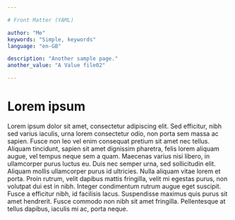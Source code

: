 ```yaml
---

# Front Matter (YAML)

author: "Me"
keywords: "Simple, keywords"
language: "en-GB"

description: "Another sample page."
another_value: "A Value file02"

---
```


# Lorem ipsum

Lorem ipsum dolor sit amet, consectetur adipiscing elit. Sed efficitur, nibh sed varius iaculis, urna lorem consectetur odio, non porta sem massa ac sapien. Fusce non leo vel enim consequat pretium sit amet nec tellus. Aliquam tincidunt, sapien sit amet dignissim pharetra, felis lorem aliquam augue, vel tempus neque sem a quam. Maecenas varius nisi libero, in ullamcorper purus luctus eu. Duis nec semper urna, sed sollicitudin elit. Aliquam mollis ullamcorper purus id ultricies. Nulla aliquam vitae lorem et porta. Proin rutrum, velit dapibus mattis fringilla, velit mi egestas purus, non volutpat dui est in nibh. Integer condimentum rutrum augue eget suscipit. Fusce a efficitur nibh, id facilisis lacus. Suspendisse maximus quis purus sit amet hendrerit. Fusce commodo non nibh sit amet fringilla. Pellentesque at tellus dapibus, iaculis mi ac, porta neque.
